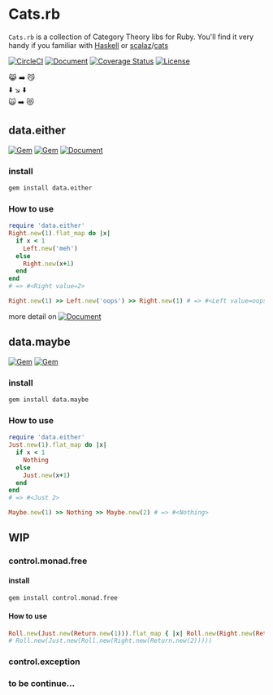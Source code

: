 # Cats.rb

`Cats.rb` is a collection of Category Theory libs for Ruby. You'll find it very handy if you familiar with [Haskell](http://haskell.org/) or [scalaz](https://github.com/scalaz/scalaz)/[cats](https://github.com/typelevel/cats)

[![CircleCI](https://circleci.com/gh/jcouyang/cats.rb.svg?style=svg)](https://circleci.com/gh/jcouyang/cats.rb)
[![Document](http://img.shields.io/badge/docs-rdoc.info-blue.svg)](https://oyanglul.us/cats.rb )
[![Coverage Status](https://coveralls.io/repos/github/jcouyang/cats.rb/badge.svg?branch=master)](https://coveralls.io/github/jcouyang/cats.rb?branch=master)
[![License](http://img.shields.io/badge/license-MIT-yellowgreen.svg)](#license)

:joy_cat: :arrow_right: :smirk_cat: <br/>
:arrow_down:  :arrow_lower_right: :arrow_down:<br/>
:scream_cat: :arrow_right: :heart_eyes_cat:

## data.either

[![Gem](https://img.shields.io/gem/v/data.either.svg?maxAge=2592000)](https://rubygems.org/gems/data.either)
[![Gem](https://img.shields.io/gem/dt/data.either.svg?maxAge=2592000)](https://rubygems.org/gems/data.either)
[![Document](http://img.shields.io/badge/docs-rdoc.info-blue.svg)](https://oyanglul.us/cats.rb )

### install

``` sh
gem install data.either
```

### How to use
```ruby
require 'data.either'
Right.new(1).flat_map do |x| 
  if x < 1
    Left.new('meh')
  else
    Right.new(x+1)
  end
end
# => #<Right value=2>

Right.new(1) >> Left.new('oops') >> Right.new(1) # => #<Left value=oops>
```

more detail on [![Document](http://img.shields.io/badge/docs-rdoc.info-blue.svg)](https://oyanglul.us/cats.rb )


## data.maybe

[![Gem](https://img.shields.io/gem/v/data.maybe.svg?maxAge=2592000)](https://rubygems.org/gems/data.maybe)
[![Gem](https://img.shields.io/gem/dt/data.maybe.svg?maxAge=2592000)](https://rubygems.org/gems/data.maybe)


### install

``` sh
gem install data.maybe
```

### How to use
```ruby
require 'data.either'
Just.new(1).flat_map do |x| 
  if x < 1
    Nothing
  else
    Just.new(x+1)
  end
end
# => #<Just 2>

Maybe.new(1) >> Nothing >> Maybe.new(2) # => #<Nothing>
```
## WIP

### control.monad.free

#### install
``` sh
gem install control.monad.free
```

#### How to use
``` ruby
Roll.new(Just.new(Return.new(1))).flat_map { |x| Roll.new(Right.new(Return.new(x + 1))) }
# Roll.new(Just.new(Roll.new(Right.new(Return.new(2)))))
```

### control.exception
### to be continue...
